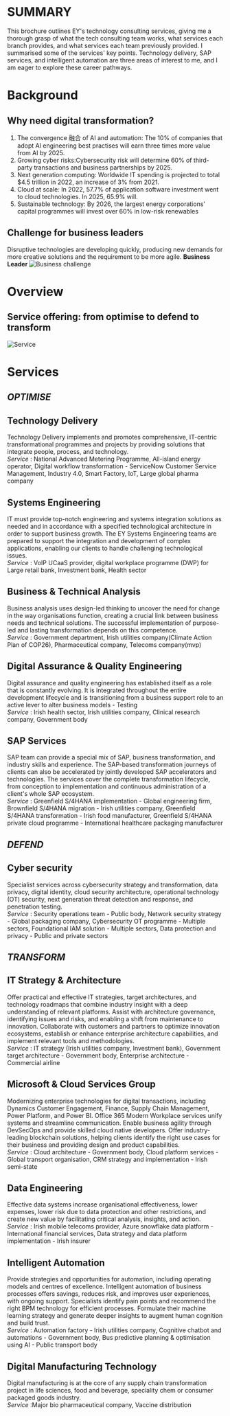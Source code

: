 # SUMMARY
This brochure outlines EY's technology consulting services, giving me a thorough grasp of what the tech consulting team works, what services each branch provides, and what services each team previously provided. I summarised some of the services' key points.
Technology delivery, SAP services, and intelligent automation are three areas of interest to me, and I am eager to explore these career pathways.

# Background
## Why need digital transformation?
1. The convergence 融合 of AI and automation: The 10% of companies that adopt AI engineering best practises will earn three times more value from AI by 2025.
2. Growing cyber risks:Cybersecurity risk will determine 60% of third-party transactions and business partnerships by 2025.
3. Next generation computing: Worldwide IT spending is projected to total $4.5 trillion in 2022, an increase of 3% from 2021.
4. Cloud at scale: In 2022, 57.7% of application software investment went to cloud technologies. In 2025, 65.9% will.
5. Sustainable technology: By 2026, the largest energy corporations' capital programmes will invest over 60% in low-risk renewables
## Challenge for business leaders
Disruptive technologies are developing quickly, producing new demands for more creative solutions and the requirement to be more agile.
**Business Leader**
![Business challenge](/image/Business_challenge.png)

# Overview
## Service offering: from optimise to defend to transform
![Service](/image/service_offering.png)

# Services
## ***OPTIMISE***
## Technology Delivery
Technology Delivery implements and promotes comprehensive, IT-centric transformational programmes and projects by providing solutions that integrate people, process, and technology.  
*Service* : National Advanced Metering Programme, All-island energy operator, Digital workflow transformation - ServiceNow Customer Service Management, Industry 4.0, Smart Factory, IoT, Large global pharma company
## Systems Engineering
IT must provide top-notch engineering and systems integration solutions as needed and in accordance with a specified technological architecture in order to support business growth. The EY Systems Engineering teams are prepared to support the integration and development of complex applications, enabling our clients to handle challenging technological issues.  
*Service* : VoIP UCaaS provider, digital workplace programme (DWP) for Large retail bank, Investment bank, Health sector
## Business & Technical Analysis
Business analysis uses design-led thinking to uncover the need for change in the way organisations function, creating a crucial link between business needs and technical solutions. The successful implementation of purpose-led and lasting transformation depends on this competence.  
*Service* : Government department, Irish utilities company(Climate Action Plan of COP26), Pharmaceutical company, Telecoms company(mvp)
## Digital Assurance & Quality Engineering
Digital assurance and quality engineering has established itself as a role that is constantly evolving. It is integrated throughout the entire development lifecycle and is transitioning from a business support role to an active lever to alter business models - Testing  
*Service* : Irish health sector, Irish utilities company, Clinical research company, Government body
## SAP Services
SAP team can provide a special mix of SAP, business transformation, and industry skills and experience. The SAP-based transformation journeys of clients can also be accelerated by jointly developed SAP accelerators and technologies. The services cover the complete transformation lifecycle, from conception to implementation and continuous administration of a client's whole SAP ecosystem.  
*Service* : Greenfield S/4HANA implementation - Global engineering firm, Brownfield S/4HANA migration - Irish utilities company, Greenfield S/4HANA transformation - Irish food manufacturer, Greenfield S/4HANA private cloud programme - International healthcare packaging manufacturer

## ***DEFEND***
## Cyber security
Specialist services across cybersecurity strategy and transformation, data privacy, digital identity, cloud security architecture, operational technology (OT) security, next generation threat detection and response, and penetration testing.  
*Service* : Security operations team - Public body, Network security strategy - Global packaging company, Cybersecurity OT programme - Multiple sectors, Foundational IAM solution - Multiple sectors, Data protection and privacy - Public and private sectors

## ***TRANSFORM***
## IT Strategy & Architecture
Offer practical and effective IT strategies, target architectures, and technology roadmaps that combine industry insight with a deep understanding of relevant platforms. Assist with architecture governance, identifying issues and risks, and enabling a shift from maintenance to innovation. Collaborate with customers and partners to optimize innovation ecosystems, establish or enhance enterprise architecture capabilities, and implement relevant tools and methodologies.  
*Service* : IT strategy (Irish utilities company, Investment bank), Government target architecture - Government body, Enterprise architecture - Commercial airline
## Microsoft & Cloud Services Group
Modernizing enterprise technologies for digital transactions, including Dynamics Customer Engagement, Finance, Supply Chain Management, Power Platform, and Power BI. Office 365 Modern Workplace services unify systems and streamline communication. Enable business agility through DevSecOps and provide skilled cloud native developers. Offer industry-leading blockchain solutions, helping clients identify the right use cases for their business and providing design and product capabilities.  
*Service* : Cloud architecture - Government body, Cloud platform services - Global transport organisation, CRM strategy and implementation - Irish semi-state
## Data Engineering
Effective data systems increase organisational effectiveness, lower expenses, lower risk due to data protection and other restrictions, and create new value by facilitating critical analysis, insights, and action.  
*Service* : Irish mobile telecoms provider, Azure snowflake data platform - International financial services, Data strategy and data platform implementation - Irish insurer
## Intelligent Automation
Provide strategies and opportunities for automation, including operating models and centres of excellence. Intelligent automation of business processes offers savings, reduces risk, and improves user experiences, with ongoing support. Specialists identify pain points and recommend the right BPM technology for efficient processes. Formulate their machine learning strategy and generate deeper insights to augment human cognition and build trust.  
*Service* : Automation factory - Irish utilities company, Cognitive chatbot and automations - Government body, Bus predictive planning & optimisation using AI - Public transport body
## Digital Manufacturing Technology
Digital manufacturing is at the core of any supply chain transformation project in life sciences, food and beverage, speciality chem or consumer packaged goods industry.  
*Service* :Major bio pharmaceutical company, Vaccine distribution
